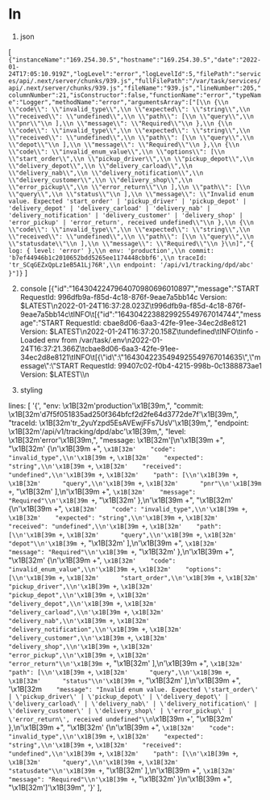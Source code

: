 # In

1. json

[
`{"instanceName":"169.254.30.5","hostname":"169.254.30.5","date":"2022-01-24T17:05:10.919Z","logLevel":"error","logLevelId":5,"filePath":"services/api/.next/server/chunks/939.js","fullFilePath":"/var/task/services/api/.next/server/chunks/939.js","fileName":"939.js","lineNumber":205,"columnNumber":21,"isConstructor":false,"functionName":"error","typeName":"Logger","methodName":"error","argumentsArray":["[\\n {\\n \\"code\\": \\"invalid_type\\",\\n \\"expected\\": \\"string\\",\\n \\"received\\": \\"undefined\\",\\n \\"path\\": [\\n \\"query\\",\\n \\"pnr\\"\\n ],\\n \\"message\\": \\"Required\\"\\n },\\n {\\n \\"code\\": \\"invalid_type\\",\\n \\"expected\\": \\"string\\",\\n \\"received\\": \\"undefined\\",\\n \\"path\\": [\\n \\"query\\",\\n \\"depot\\"\\n ],\\n \\"message\\": \\"Required\\"\\n },\\n {\\n \\"code\\": \\"invalid_enum_value\\",\\n \\"options\\": [\\n \\"start_order\\",\\n \\"pickup_driver\\",\\n \\"pickup_depot\\",\\n \\"delivery_depot\\",\\n \\"delivery_carload\\",\\n \\"delivery_nab\\",\\n \\"delivery_notification\\",\\n \\"delivery_customer\\",\\n \\"delivery_shop\\",\\n \\"error_pickup\\",\\n \\"error_return\\"\\n ],\\n \\"path\\": [\\n \\"query\\",\\n \\"status\\"\\n ],\\n \\"message\\": \\"Invalid enum value. Expected 'start_order' | 'pickup_driver' | 'pickup_depot' | 'delivery_depot' | 'delivery_carload' | 'delivery_nab' | 'delivery_notification' | 'delivery_customer' | 'delivery_shop' | 'error_pickup' | 'error_return', received undefined\\"\\n },\\n {\\n \\"code\\": \\"invalid_type\\",\\n \\"expected\\": \\"string\\",\\n \\"received\\": \\"undefined\\",\\n \\"path\\": [\\n \\"query\\",\\n \\"statusdate\\"\\n ],\\n \\"message\\": \\"Required\\"\\n }\\n]","{ log: { level: 'error' },\\n env: 'production',\\n commit: 'b7ef44946b1c2010652bdd5265ee1174448cbbf6',\\n traceId: 'tr_SCqGEZxQpLz1eB5A1Lj76R',\\n endpoint: '/api/v1/tracking/dpd/abc' }"]}`
]

2. console
   [{"id":"1643042247964070980696010897","message":"START RequestId: 996dfb9a-f85d-4c18-876f-9eae7a5bb14c Version: $LATEST\n2022-01-24T16:37:28.023Z\t996dfb9a-f85d-4c18-876f-9eae7a5bb14c\tINFO\t[{\"id\":\"1643042238829925549767014744\",\"message\":\"START RequestId: cbae8d06-6aa3-42fe-91ee-34ec2d8e8121 Version: $LATEST\\n2022-01-24T16:37:20.158Z\\tundefined\\tINFO\\tinfo - Loaded env from /var/task/.env\\n2022-01-24T16:37:21.366Z\\tcbae8d06-6aa3-42fe-91ee-34ec2d8e8121\\tINFO\\t[{\\\"id\\\":\\\"1643042235494925549767014635\\\",\\\"message\\\":\\\"START RequestId: 99407c02-f0b4-4215-998b-0c1388873ae1 Version: $LATEST\\\\n


3. styling

lines: [
    '{',
    "env: \x1B[32m'production'\x1B[39m,",
    "commit: \x1B[32m'd7f5f051835ad250f364bfcf2d2fe64d3772de7f'\x1B[39m,",
    "traceId: \x1B[32m'tr_2yuYzpd5EsAVEwjFFs7UsV'\x1B[39m,",
    "endpoint: \x1B[32m'/api/v1/tracking/dpd/abc'\x1B[39m,",
    "level: \x1B[32m'error'\x1B[39m,",
    "message: \x1B[32m'[\\n'\x1B[39m +",
    "\x1B[32m'  {\\n'\x1B[39m +",
    `\x1B[32m'    "code": "invalid_type",\\n'\x1B[39m +`,
    `\x1B[32m'    "expected": "string",\\n'\x1B[39m +`,
    `\x1B[32m'    "received": "undefined",\\n'\x1B[39m +`,
    `\x1B[32m'    "path": [\\n'\x1B[39m +`,
    `\x1B[32m'      "query",\\n'\x1B[39m +`,
    `\x1B[32m'      "pnr"\\n'\x1B[39m +`,
    "\x1B[32m'    ],\\n'\x1B[39m +",
    `\x1B[32m'    "message": "Required"\\n'\x1B[39m +`,
    "\x1B[32m'  },\\n'\x1B[39m +",
    "\x1B[32m'  {\\n'\x1B[39m +",
    `\x1B[32m'    "code": "invalid_type",\\n'\x1B[39m +`,
    `\x1B[32m'    "expected": "string",\\n'\x1B[39m +`,
    `\x1B[32m'    "received": "undefined",\\n'\x1B[39m +`,
    `\x1B[32m'    "path": [\\n'\x1B[39m +`,
    `\x1B[32m'      "query",\\n'\x1B[39m +`,
    `\x1B[32m'      "depot"\\n'\x1B[39m +`,
    "\x1B[32m'    ],\\n'\x1B[39m +",
    `\x1B[32m'    "message": "Required"\\n'\x1B[39m +`,
    "\x1B[32m'  },\\n'\x1B[39m +",
    "\x1B[32m'  {\\n'\x1B[39m +",
    `\x1B[32m'    "code": "invalid_enum_value",\\n'\x1B[39m +`,
    `\x1B[32m'    "options": [\\n'\x1B[39m +`,
    `\x1B[32m'      "start_order",\\n'\x1B[39m +`,
    `\x1B[32m'      "pickup_driver",\\n'\x1B[39m +`,
    `\x1B[32m'      "pickup_depot",\\n'\x1B[39m +`,
    `\x1B[32m'      "delivery_depot",\\n'\x1B[39m +`,
    `\x1B[32m'      "delivery_carload",\\n'\x1B[39m +`,
    `\x1B[32m'      "delivery_nab",\\n'\x1B[39m +`,
    `\x1B[32m'      "delivery_notification",\\n'\x1B[39m +`,
    `\x1B[32m'      "delivery_customer",\\n'\x1B[39m +`,
    `\x1B[32m'      "delivery_shop",\\n'\x1B[39m +`,
    `\x1B[32m'      "error_pickup",\\n'\x1B[39m +`,
    `\x1B[32m'      "error_return"\\n'\x1B[39m +`,
    "\x1B[32m'    ],\\n'\x1B[39m +",
    `\x1B[32m'    "path": [\\n'\x1B[39m +`,
    `\x1B[32m'      "query",\\n'\x1B[39m +`,
    `\x1B[32m'      "status"\\n'\x1B[39m +`,
    "\x1B[32m'    ],\\n'\x1B[39m +",
    '\x1B[32m`    "message": "Invalid enum value. Expected \'start_order\' | \'pickup_driver\' | \'pickup_depot\' | \'delivery_depot\' | \'delivery_carload\' | \'delivery_nab\' | \'delivery_notification\' | \'delivery_customer\' | \'delivery_shop\' | \'error_pickup\' | \'error_return\', received undefined"\\n`\x1B[39m +',
    "\x1B[32m'  },\\n'\x1B[39m +",
    "\x1B[32m'  {\\n'\x1B[39m +",
    `\x1B[32m'    "code": "invalid_type",\\n'\x1B[39m +`,
    `\x1B[32m'    "expected": "string",\\n'\x1B[39m +`,
    `\x1B[32m'    "received": "undefined",\\n'\x1B[39m +`,
    `\x1B[32m'    "path": [\\n'\x1B[39m +`,
    `\x1B[32m'      "query",\\n'\x1B[39m +`,
    `\x1B[32m'      "statusdate"\\n'\x1B[39m +`,
    "\x1B[32m'    ],\\n'\x1B[39m +",
    `\x1B[32m'    "message": "Required"\\n'\x1B[39m +`,
    "\x1B[32m'  }\\n'\x1B[39m +",
    "\x1B[32m']'\x1B[39m",
    '}'
  ],
